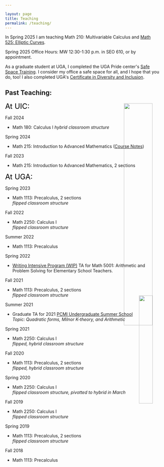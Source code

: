 ```yaml
---

layout: page
title: Teaching
permalink: /teaching/
---
```


In Spring 2025 I am teaching Math 210: Multivariable Calculus and [Math 525: Elliptic Curves](https://fsaia.github.io/site/math_525/).  

Spring 2025 Office Hours: MW 12:30-1:30 p.m. in SEO 610, or by appointment.  

As a graduate student at UGA, I completed the UGA Pride center's [Safe Space Training](https://lgbtcenter.uga.edu/content_page/safe-space). I consider my office a safe space for all, and I hope that you do, too! I also completed UGA's [Certificate in Diversity and Inclusion](http://diversity.uga.edu/index.php/programs/article/cdi).      


## Past Teaching:  

<font size= "5"> <span style="color: black"> At UIC: </span> </font>

Fall 2024

* Math 180: Calculus I
	*hybrid classroom structure*

<img src='SCB.png' style="float:right; width:43%; margin: -100px;"/>


Spring 2024

* Math 215: Introduction to Advanced Mathematics ([Course Notes](https://drive.google.com/file/d/1Su9hBU4VhHFGHW0zZVW_gRh48vga_NQ-/view?usp=sharing))  

Fall 2023  

* Math 215: Introduction to Advanced Mathematics, 2 sections  

<font size= "5"> <span style="color: black"> At UGA: </span> </font>

Spring 2023 

* Math 1113: Precalculus, 2 sections  
	*flipped classroom structure*  

Fall 2022

* Math 2250: Calculus I   
	*flipped classroom structure*  

Summer 2022

* Math 1113: Precalculus    

Spring 2022

* [Writing Intensive Program (WIP)](https://write.uga.edu/programs/wip/) TA for Math 5001: Arithmetic and Problem Solving for Elementary School Teachers.  

Fall 2021 

* Math 1113: Precalculus, 2 sections  
	*flipped classroom structure*  

Summer 2021

* Graduate TA for 2021 [PCMI Undergraduate Summer School](https://www.ias.edu/pcmi)    
	*Topic: Quadratic forms, Milnor K-theory, and Arithmetic*  

<img src='saddle.png' style="float:right; width:30%; margin: -100px;"/>

Spring 2021

* Math 2250: Calculus I   
	*flipped, hybrid classroom structure*  

Fall 2020

* Math 1113: Precalculus, 2 sections  
	*flipped, hybrid classroom structure*

Spring 2020 

* Math 2250: Calculus I  
	*flipped classroom structure, pivotted to hybrid in March*  

Fall 2019

* Math 2250: Calculus I  
	*flipped classroom structure*  

Spring 2019  

* Math 1113: Precalculus, 2 sections  
	*flipped classroom structure*

Fall 2018 

* Math 1113: Precalculus
